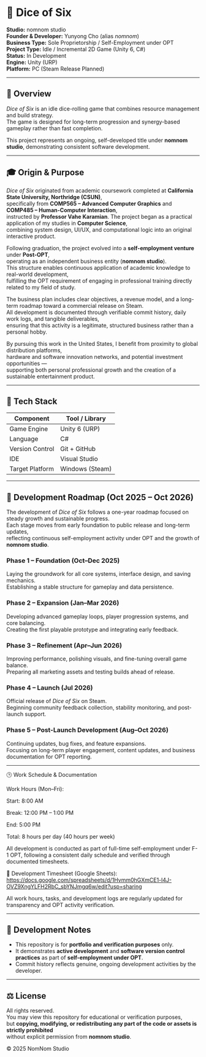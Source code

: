 # 🎲 Dice of Six

**Studio:** nomnom studio  
**Founder & Developer:** Yunyong Cho (alias *nomnom*)  
**Business Type:** Sole Proprietorship / Self-Employment under OPT  
**Project Type:** Idle / Incremental 2D Game (Unity 6, C#)  
**Status:** In Development  
**Engine:** Unity (URP)  
**Platform:** PC (Steam Release Planned)

---

## 🌱 Overview

*Dice of Six* is an idle dice-rolling game that combines resource management and build strategy.  
The game is designed for long-term progression and synergy-based gameplay rather than fast completion.

This project represents an ongoing, self-developed title under **nomnom studio**, demonstrating consistent software development.

---

## 🎓 Origin & Purpose

*Dice of Six* originated from academic coursework completed at **California State University, Northridge (CSUN)**,  
specifically from **COMP565 – Advanced Computer Graphics** and **COMP485 – Human-Computer Interaction**,  
instructed by **Professor Vahe Karamian**. The project began as a practical application of my studies in **Computer Science**,  
combining system design, UI/UX, and computational logic into an original interactive product.

Following graduation, the project evolved into a **self-employment venture** under **Post-OPT**,  
operating as an independent business entity (**nomnom studio**).  
This structure enables continuous application of academic knowledge to real-world development,  
fulfilling the OPT requirement of engaging in professional training directly related to my field of study.

The business plan includes clear objectives, a revenue model, and a long-term roadmap toward a commercial release on Steam.  
All development is documented through verifiable commit history, daily work logs, and tangible deliverables,  
ensuring that this activity is a legitimate, structured business rather than a personal hobby.

By pursuing this work in the United States, I benefit from proximity to global distribution platforms,  
hardware and software innovation networks, and potential investment opportunities —  
supporting both personal professional growth and the creation of a sustainable entertainment product.

---

## 🧰 Tech Stack

| Component | Tool / Library |
|------------|----------------|
| Game Engine | Unity 6 (URP) |
| Language | C# |
| Version Control | Git + GitHub |
| IDE | Visual Studio |
| Target Platform | Windows (Steam) |

---

## 📅 Development Roadmap (Oct 2025 – Oct 2026)

The development of *Dice of Six* follows a one-year roadmap focused on steady growth and sustainable progress.  
Each stage moves from early foundation to public release and long-term updates,  
reflecting continuous self-employment activity under OPT and the growth of **nomnom studio**.


### **Phase 1 – Foundation (Oct–Dec 2025)**
Laying the groundwork for all core systems, interface design, and saving mechanics.  
Establishing a stable structure for gameplay and data persistence.

### **Phase 2 – Expansion (Jan–Mar 2026)**
Developing advanced gameplay loops, player progression systems, and core balancing.  
Creating the first playable prototype and integrating early feedback.

### **Phase 3 – Refinement (Apr–Jun 2026)**
Improving performance, polishing visuals, and fine-tuning overall game balance.  
Preparing all marketing assets and testing builds ahead of release.

### **Phase 4 – Launch (Jul 2026)**
Official release of *Dice of Six* on Steam.  
Beginning community feedback collection, stability monitoring, and post-launch support.

### **Phase 5 – Post-Launch Development (Aug–Oct 2026)**
Continuing updates, bug fixes, and feature expansions.  
Focusing on long-term player engagement, content updates, and business documentation for OPT reporting.

---

🕒 Work Schedule & Documentation

Work Hours (Mon–Fri):

Start: 8:00 AM

Break: 12:00 PM – 1:00 PM

End: 5:00 PM

Total: 8 hours per day (40 hours per week)

All development is conducted as part of full-time self-employment under F-1 OPT,
following a consistent daily schedule and verified through documented timesheets.

📗 Development Timesheet (Google Sheets):
https://docs.google.com/spreadsheets/d/1Hvmm0hGXmCE1-l4J-OVZ9XngYLFH2RbC_sbYNJmgq6w/edit?usp=sharing

All work hours, tasks, and development logs are regularly updated for transparency and OPT activity verification.

---

## 🧾 Development Notes

- This repository is for **portfolio and verification purposes** only.  
- It demonstrates **active development** and **software version control practices** as part of **self-employment under OPT**.  
- Commit history reflects genuine, ongoing development activities by the developer.

---

## ⚖️ License

All rights reserved.  
You may view this repository for educational or verification purposes,  
but **copying, modifying, or redistributing any part of the code or assets is strictly prohibited**  
without explicit permission from **nomnom studio**.

© 2025 NomNom Studio
